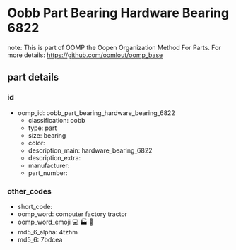 # Oobb Part Bearing Hardware Bearing 6822  

note: This is part of OOMP the Oopen Organization Method For Parts. For more details: https://github.com/oomlout/oomp_base

##  part details





### id
* oomp_id: oobb_part_bearing_hardware_bearing_6822
  * classification: oobb
  * type: part
  * size: bearing
  * color: 
  * description_main: hardware_bearing_6822
  * description_extra: 
  * manufacturer: 
  * part_number: 

### other_codes
* short_code: 
* oomp_word: computer factory tractor
* oomp_word_emoji :computer: :factory: :tractor:
* md5_6_alpha: 4tzhm
* md5_6: 7bdcea
